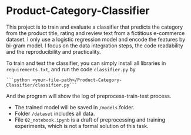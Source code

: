 # Product-Category-Classifier

This project is to train and evaluate a classifier that predicts the category from the product title, rating and review text from a fictitious e-commerce dataset. I only use a logistic regression model and encode the features by bi-gram model. I focus on the data integration steps, the code readability and the reproducibility and practicality.

To train and test the classifier, you can simply install all libraries in `requirements.txt`, and run the code `classifier.py` by

    ```python <your-file-path>/Product-Category-Classifier/classifier.py```

And the program will show the log of preprocess-train-test process.

* The trained model will be saved in `/models` folder.
* Folder `/dataset` includes all data.
* File `Q2_notebook.ipynb` is a draft of preprocessing and training experiments, which is not a formal solution of this task.
